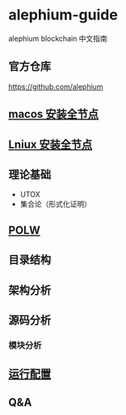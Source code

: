 # alephium-guide
alephium blockchain 中文指南

## 官方仓库
https://github.com/alephium

## [macos 安装全节点](macos-install.md)

## [Lniux 安装全节点](linux-install.md)

## 理论基础
* UTOX
* 集合论（形式化证明）

## [POLW](POLW.md)

## 目录结构

## 架构分析

## 源码分析

### 模块分析

## [运行配置](user.conf.md)


## Q&A




